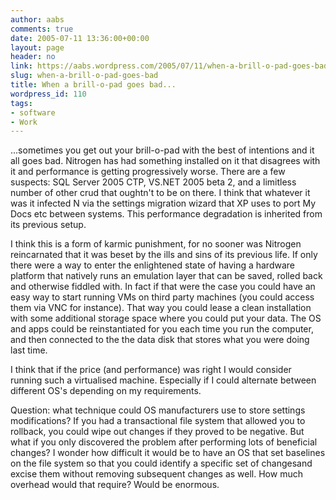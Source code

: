 ```yaml
---
author: aabs
comments: true
date: 2005-07-11 13:36:00+00:00
layout: page
header: no
link: https://aabs.wordpress.com/2005/07/11/when-a-brill-o-pad-goes-bad/
slug: when-a-brill-o-pad-goes-bad
title: When a brill-o-pad goes bad...
wordpress_id: 110
tags:
- software
- Work
---
```


...sometimes you get out your brill-o-pad with the best of intentions and it all goes bad. Nitrogen has had something installed on it that disagrees with it and performance is getting progressively worse. There are a few suspects: SQL Server 2005 CTP, VS.NET 2005 beta 2, and a limitless number of other crud that oughtn't to be on there. I think that whatever it was it infected N via the settings migration wizard that XP uses to port My Docs etc between systems. This performance degradation is inherited from its previous setup.

I think this is a form of karmic punishment, for no sooner was Nitrogen reincarnated that it was beset by the ills and sins of its previous life. If only there were a way to enter the enlightened state of having a hardware platform that natively runs an emulation layer that can be saved, rolled back and otherwise fiddled with. In fact if that were the case you could have an easy way to start running VMs on third party machines (you could access them via VNC for instance). That way you could lease a clean installation with some additional storage space where you could put your data. The OS and apps could be reinstantiated for you each time you run the computer, and then connected to the the data disk that stores what you were doing last time.

I think that if the price (and performance) was right I would consider running such a virtualised machine. Especially if I could alternate between different OS's depending on my requirements.

Question: what technique could OS manufacturers use to store settings modifications? If you had a transactional file system that allowed you to rollback, you could wipe out changes if they proved to be negative. But what if you only discovered the problem after performing lots of beneficial changes? I wonder how difficult it would be to have an OS that set baselines on the file system so that you could identify a specific set of changesand excise them without removing subsequent changes as well. How much overhead would that require? Would be enormous.
